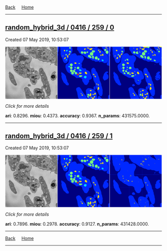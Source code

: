 
[Back](..)&nbsp;&nbsp;&nbsp;&nbsp;&nbsp;[Home](https://leapmanlab.github.io/snapshots)

---

<div class="summary"><a href="0"><h2>random_hybrid_3d / 0416 / 259 / 0</h2></a><p>Created 07 May 2019, 10:53:07
</p><a href="0"><img src="0/media/summary.png" align="center"></a><p>
<i>Click for more details</i>
</p></div>

**ari**: 0.8296. **miou**: 0.4373. **accuracy**: 0.9367. **n_params**: 431575.0000. 

---

<div class="summary"><a href="1"><h2>random_hybrid_3d / 0416 / 259 / 1</h2></a><p>Created 07 May 2019, 10:53:07
</p><a href="1"><img src="1/media/summary.png" align="center"></a><p>
<i>Click for more details</i>
</p></div>

**ari**: 0.7896. **miou**: 0.2978. **accuracy**: 0.9127. **n_params**: 431428.0000. 

---

[Back](..)&nbsp;&nbsp;&nbsp;&nbsp;&nbsp;[Home](https://leapmanlab.github.io/snapshots)

---